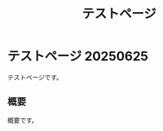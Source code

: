 ﻿---
title: テストページ
url: /20250625
$namespace: Blog.Pages
---

# テストページ 20250625

テストページです。

## 概要

概要です。